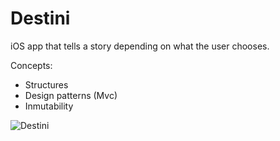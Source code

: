 # Destini

iOS app that tells a story depending on what the user chooses.

Concepts:

* Structures
* Design patterns (Mvc)
* Inmutability

![Destini](https://user-images.githubusercontent.com/99278919/165580511-400dd7f7-66d5-4ee2-9d16-168bc9ec3e97.gif)
